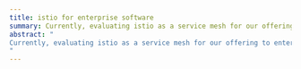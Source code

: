 ```yaml
---
title: istio for enterprise software
summary: Currently, evaluating istio as a service mesh for our offering to enterprise insurance customers. With istio, we are evaluating https between pods and telemetry. Istio is a recent addition to the services supported on kubernetes, that helps monitoring applications on a provided infrastructure for kubernetes in a meaningful way. Its quite powerful and I am excited to be working with it.
abstract: "
Currently, evaluating istio as a service mesh for our offering to enterprise insurance customers. With istio, we are evaluating https between pods and telemetry. Istio is a recent addition to the services supported on kubernetes, that helps monitoring applications on a provided infrastructure for kubernetes in a meaningful way. Its quite powerful and I am excited to be working with it.
"
---
```

